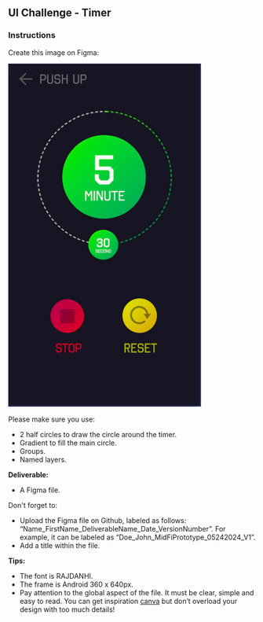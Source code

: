 ## UI Challenge - Timer

### Instructions

Create this image on Figma:

![Timer](Timer.png)

Please make sure you use:

  - 2 half circles to draw the circle around the timer.
  - Gradient to fill the main circle.
  - Groups.
  - Named layers.

**Deliverable:**

- A Figma file.

Don't forget to:

- Upload the Figma file on Github, labeled as follows: “Name_FirstName_DeliverableName_Date_VersionNumber”. For example, it can be labeled as “Doe_John_MidFiPrototype_05242024_V1”.
- Add a title within the file.

**Tips:**

- The font is RAJDANHI.
- The frame is Android 360 x 640px.
- Pay attention to the global aspect of the file. It must be clear, simple and easy to read. You can get inspiration [canva](https://www.canva.com/) but don’t overload your design with too much details!
